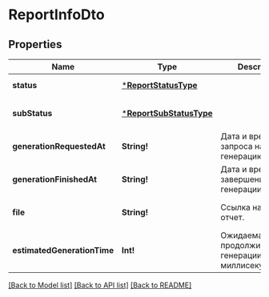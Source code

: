 # ReportInfoDto

## Properties
Name | Type | Description | Notes
------------ | ------------- | ------------- | -------------
**status** | [***ReportStatusType**](ReportStatusType.md) |  | [default to null]
**subStatus** | [***ReportSubStatusType**](ReportSubStatusType.md) |  | [optional] [default to null]
**generationRequestedAt** | **String!** | Дата и время запроса на генерацию. | [default to null]
**generationFinishedAt** | **String!** | Дата и время завершения генерации. | [optional] [default to null]
**file** | **String!** | Ссылка на готовый отчет. | [optional] [default to null]
**estimatedGenerationTime** | **Int!** | Ожидаемая продолжительность генерации в миллисекундах. | [optional] [default to null]

[[Back to Model list]](../README.md#documentation-for-models) [[Back to API list]](../README.md#documentation-for-api-endpoints) [[Back to README]](../README.md)


